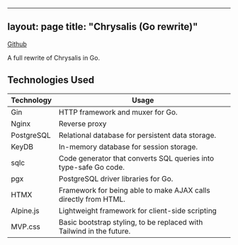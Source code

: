 ______________________________________________________________________

## layout: page title: "Chrysalis (Go rewrite)"

<a rel="me" href="https://github.com/Fekinox/chrysalis-backend">
    Github
</a>

A full rewrite of Chrysalis in Go.

## Technologies Used

| Technology | Usage                                                                |
| ---------- | -------------------------------------------------------------------- |
| Gin        | HTTP framework and muxer for Go.                                     |
| Nginx      | Reverse proxy                                                        |
| PostgreSQL | Relational database for persistent data storage.                     |
| KeyDB      | In-memory database for session storage.                              |
| sqlc       | Code generator that converts SQL queries into type-safe Go code.     |
| pgx        | PostgreSQL driver libraries for Go.                                  |
| HTMX       | Framework for being able to make AJAX calls directly from HTML.      |
| Alpine.js  | Lightweight framework for client-side scripting                      |
| MVP.css    | Basic bootstrap styling, to be replaced with Tailwind in the future. |

